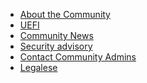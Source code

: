 <ul>
 
 
<li><a href="https://github.com/tianocore/tianocore.github.io/wiki/About-The-Community" title="About the Community"> About the Community </a></li>

<li><a href="https://github.com/tianocore/tianocore.github.io/wiki/UEFI" title="UEFI"> UEFI </a></li>

<li><a href="https://github.com/tianocore/tianocore.github.io/wiki/Community-News" title="Community News"> Community News </a></li>


<li>
<a href="https://github.com/tianocore/tianocore.github.io/wiki/Security-Advisory" title="Security advisory"> Security advisory </a>
</li>

<li><a href="https://github.com/tianocore/tianocore.github.io/wiki/Community_Admins" title="Contact Community Admins"> Contact Community Admins </a></li>
 
<li><a href="https://github.com/tianocore/tianocore.github.io/wiki/Legalese" title="Legalese"> Legalese </a></li>

</ul>
